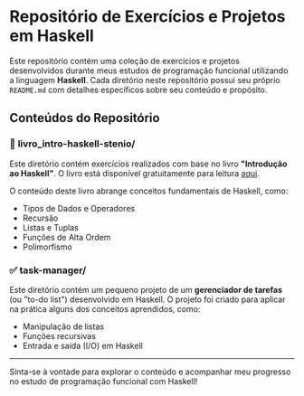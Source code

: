 # Repositório de Exercícios e Projetos em Haskell

Este repositório contém uma coleção de exercícios e projetos desenvolvidos durante meus estudos de programação funcional utilizando a linguagem **Haskell**. Cada diretório neste repositório possui seu próprio `README.md` com detalhes específicos sobre seu conteúdo e propósito.

## Conteúdos do Repositório

### 📘 **livro_intro-haskell-stenio/**
Este diretório contém exercícios realizados com base no livro **"Introdução ao Haskell"**. O livro está disponível gratuitamente para leitura [aqui](http://www2.uesb.br/editora/wp-content/uploads/Introducao-ao-Haskel.pdf). 

O conteúdo deste livro abrange conceitos fundamentais de Haskell, como:
- Tipos de Dados e Operadores
- Recursão
- Listas e Tuplas
- Funções de Alta Ordem
- Polimorfismo

### ✅ **task-manager/**
Este diretório contém um pequeno projeto de um **gerenciador de tarefas** (ou "to-do list") desenvolvido em Haskell. O projeto foi criado para aplicar na prática alguns dos conceitos aprendidos, como:
- Manipulação de listas
- Funções recursivas
- Entrada e saída (I/O) em Haskell

---

Sinta-se à vontade para explorar o conteúdo e acompanhar meu progresso no estudo de programação funcional com Haskell!

